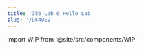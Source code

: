 ```yaml
---
title: '356 Lab 0 Hello Lab'
slug: '/DF49E9'
---
```


import WIP from '@site/src/components/WIP'

<WIP />
